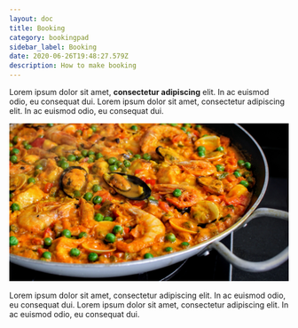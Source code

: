 ```yaml
---
layout: doc
title: Booking
category: bookingpad
sidebar_label: Booking
date: 2020-06-26T19:48:27.579Z
description: How to make booking
---
```

Lorem ipsum dolor sit amet, **consectetur adipiscing** elit. In ac euismod odio, eu consequat dui. Lorem ipsum dolor sit amet, consectetur adipiscing elit. In ac euismod odio, eu consequat dui.

![](/assets/uploads/thm-paella.jpg)

Lorem ipsum dolor sit amet, consectetur adipiscing elit. In ac euismod odio, eu consequat dui. Lorem ipsum dolor sit amet, consectetur adipiscing elit. In ac euismod odio, eu consequat dui.
